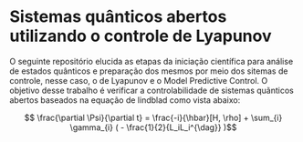 # Sistemas quânticos abertos utilizando o controle de Lyapunov

O seguinte repositório elucida as etapas da iniciação científica para análise de estados quânticos e preparação dos mesmos por meio dos sitemas de controle, nesse caso, o de Lyapunov e o Model Predictive Control. O objetivo desse trabalho é verificar a controlabilidade de sistemas quãnticos abertos baseados na equação de lindblad como vista abaixo:

$$ \frac{\partial \Psi}{\partial t} = \frac{-i}{\hbar}[H, \rho] + \sum_{i} \gamma_{i} ( - \frac{1}{2}{L_iL_i^{\dag}} )$$
